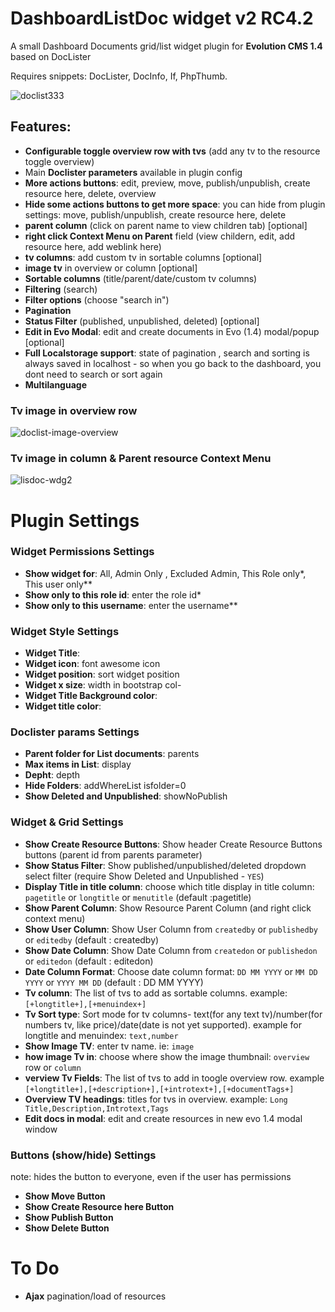 # DashboardListDoc widget v2 RC4.2

A small Dashboard Documents grid/list widget plugin for **Evolution CMS 1.4** based on DocLister

Requires snippets: DocLister, DocInfo, If, PhpThumb.

![doclist333](https://user-images.githubusercontent.com/7342798/33715917-865d2b64-db54-11e7-9eba-89f12b368be5.png)

## Features:
- **Configurable toggle overview row with tvs** (add any tv to the resource toggle overview)
- Main **Doclister parameters** available in plugin config
- **More actions buttons**: edit, preview, move, publish/unpublish, create resource here, delete, overview 
- **Hide some actions buttons to get more space**: you can hide from plugin settings: move, publish/unpublish, create resource here, delete
- **parent column** (click on parent name to view children tab)  [optional]
- **right click Context Menu on Parent** field (view childern, edit, add resource here, add weblink here)
- **tv columns**: add custom tv in sortable columns  [optional]
- **image tv** in overview or column  [optional]
- **Sortable columns** (title/parent/date/custom tv columns)
- **Filtering** (search)
- **Filter options** (choose "search in")
- **Pagination**
- **Status Filter** (published, unpublished, deleted) [optional]
- **Edit in Evo Modal**: edit and create documents in Evo (1.4) modal/popup [optional]
- **Full Localstorage support**: state of pagination , search and sorting is always saved in localhost - so when you go back to the dashboard, you dont need to search or sort again
- **Multilanguage** 

### Tv image in overview row

![doclist-image-overview](https://user-images.githubusercontent.com/7342798/33797559-a030c3b8-dd0a-11e7-8478-d91035e31c86.png)

### Tv image in column & Parent resource Context Menu

![lisdoc-wdg2](https://user-images.githubusercontent.com/7342798/33806991-609b99aa-ddd0-11e7-87f6-5c3e8a69d0a2.png)

# Plugin Settings

### Widget Permissions Settings

* **Show widget for**: All, Admin Only , Excluded Admin, This Role only*, This user only**
* **Show only to this role id**: enter the role id*
* **Show only to this username**: enter the username**

### Widget Style Settings

* **Widget Title**: 
* **Widget icon**: font awesome icon
* **Widget position**: sort widget position
* **Widget x size**: width in bootstrap col-
* **Widget Title Background color**:
* **Widget title color**:

### Doclister params Settings

* **Parent folder for List documents**: parents
* **Max items in List**: display
* **Depht**: depth 
* **Hide Folders**: addWhereList isfolder=0
* **Show Deleted and Unpublished**: showNoPublish

### Widget & Grid Settings

* **Show Create Resource Buttons**: Show header Create Resource Buttons buttons (parent id from parents parameter)
* **Show Status Filter**: Show published/unpublished/deleted dropdown select filter (require Show Deleted and Unpublished - ```YES```)
* **Display Title in title column**: choose which title display in title column: ```pagetitle``` or ```longtitle``` or ```menutitle``` (default :pagetitle)
* **Show Parent Column**: Show Resource Parent Column (and right click context menu)
* **Show User Column**: Show User Column from ```createdby``` or ```publishedby``` or ```editedby``` (default : createdby)
* **Show Date Column**: Show Date Column from ```createdon``` or ```publishedon``` or ```editedon``` (default : editedon)
* **Date Column Format**: Choose date column format: ```DD MM YYYY``` or ```MM DD YYYY``` or ```YYYY MM DD```  (default : DD MM YYYY)
* **Tv column**: The list of tvs to add as sortable columns. example: ```[+longtitle+],[+menuindex+]```
* **Tv Sort type**: Sort mode for tv columns- text(for any text tv)/number(for numbers tv, like price)/date(date is not yet supported). example for longtitle and menuindex: ```text,number```
* **Show Image TV**: enter tv name. ie: ```image```
* **how image Tv in**: choose where show the image thumbnail: ```overview``` row or ```column```
* **verview Tv Fields**: The list of tvs to add in toogle overview row. example ```[+longtitle+],[+description+],[+introtext+],[+documentTags+]```
* **Overview TV headings**: titles for tvs in overview. example: ```Long Title,Description,Introtext,Tags```
* **Edit docs in modal**: edit and create resources in new evo 1.4 modal window

### Buttons (show/hide) Settings

note: hides the button to everyone, even if the user has permissions
* **Show Move Button**
* **Show Create Resource here Button**
* **Show Publish Button**
* **Show Delete Button**



# To Do

- **Ajax** pagination/load of resources
